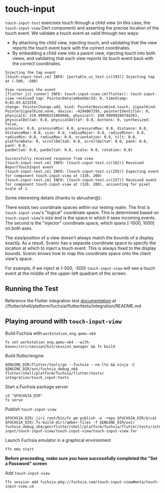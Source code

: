 # touch-input

`touch-input-test` exercises touch through a child view (in this case, the `touch-input-view` Dart component) and asserting
the precise location of the touch event. We validate a touch event as valid through two ways:
- By attaching the child view, injecting touch, and validating that the view reports the touch event back with the correct coordinates.
- By embedding a child view into a parent view, injecting touch into both views, and validating that each view reports its touch event back with the correct coordinates.

```shell
Injecting the tap event
[touch-input-test.cm] INFO: [portable_ui_test.cc(193)] Injecting tap at (-500, -500)

View receives the event
[flutter_jit_runner] INFO: touch-input-view.cm(flutter): touch-input-view received tap: PointerData(embedderId: 0, timeStamp: 0:01:03.623259,
change: PointerChange.add, kind: PointerDeviceKind.touch, signalKind: PointerSignalKind.none, device: -4294967295, pointerIdentifier: 0,
physicalX: 319.99998331069946, physicalY: 199.99999284744263, physicalDeltaX: 0.0, physicalDeltaY: 0.0, buttons: 0, synthesized: false,
pressure: 0.0, pressureMin: 0.0, pressureMax: 0.0, distance: 0.0, distanceMax: 0.0, size: 0.0, radiusMajor: 0.0, radiusMinor: 0.0,
radiusMin: 0.0, radiusMax: 0.0, orientation: 0.0, tilt: 0.0, platformData: 0, scrollDeltaX: 0.0, scrollDeltaY: 0.0, panX: 0.0, panY: 0.0,
panDeltaX: 0.0, panDeltaY: 0.0, scale: 0.0, rotation: 0.0)

Successfully received response from view
[touch-input-test.cm] INFO: [touch-input-test.cc(162)] Received ReportTouchInput event
[touch-input-test.cm] INFO: [touch-input-test.cc(255)] Expecting event for component touch-input-view at (320, 200)
[touch-input-test.cm] INFO: [touch-input-test.cc(257)] Received event for component touch-input-view at (320, 200), accounting for pixel scale of 1
```

Some interesting details (thanks to abrusher@):

There exists two coordinate spaces within our testing realm. The first is `touch-input-view`'s "logical" coordinate space. This
is determined based on `touch-input-view`'s size and is the space in which it sees incoming events. The second is the "injector"
coordinate space, which spans [-1000, 1000] on both axes.

The size/position of a view doesn't always match the bounds of a display exactly. As a result, Scenic has a separate coordinate space
to specify the location at which to inject a touch event. This is always fixed to the display bounds. Scenic knows how to map this
coordinate space onto the client view's space.

For example, if we inject at (-500, -500) `touch-input-view` will see a touch event at the middle of the upper-left quadrant of the screen.

## Running the Test

Reference the Flutter integration test [documentation](https://github.com/flutter/engine/blob/main/shell/platform/fuchsia/flutter/tests/integration/README.md) at //flutter/shell/platform/fuchsia/flutter/tests/integration/README.md

## Playing around with `touch-input-view`

Build Fuchsia with `workstation_eng.qemu-x64`
```shell
fx set workstation_eng.qemu-x64 --with-base=//src/session/bin/session_manager && fx build
```

Build flutter/engine
```shell
$ENGINE_DIR/flutter/tools/gn --fuchsia --no-lto && ninja -C $ENGINE_DIR/out/fuchsia_debug_x64 flutter/shell/platform/fuchsia/flutter/tests/
integration/touch_input:tests
```

Start a Fuchsia package server
```shell
cd "$FUCHSIA_DIR"
fx serve
```

Publish `touch-input-view`
```shell
$FUCHSIA_DIR/.jiri_root/bin/fx pm publish -a -repo $FUCHSIA_DIR/$(cat $FUCHSIA_DIR/.fx-build-dir)/amber-files -f $ENGINE_DIR/out/
fuchsia_debug_x64/gen/flutter/shell/platform/fuchsia/flutter/tests/integration/touch-input/touch-input-view/touch-input-view/touch-input-view.far
```

Launch Fuchsia emulator in a graphical environment
```shell
ffx emu start
```

**Before proceeding, make sure you have successfully completed the "Set a Password" screen**

Add `touch-input-view`
```shell
ffx session add fuchsia-pkg://fuchsia.com/touch-input-view#meta/touch-input-view.cm
```
